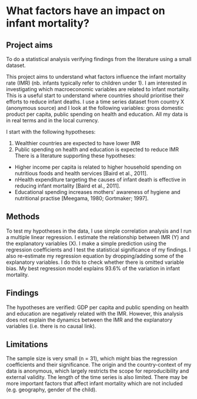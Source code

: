 # What factors have an impact on infant mortality?

## Project aims
To do a statistical analysis verifying findings from the literature using a small dataset. 
 
This project aims to understand what factors influence the infant mortality rate (IMR) (nb. infants typically refer to children under 1).  I am interested in investigating which macroeconomic variables are related to infant mortality. This is a useful start to understand where countries should prioritise their efforts to reduce infant deaths. I use a time series dataset from country X (anonymous source) and I look at the following variables: gross domestic product per capita, public spending on health and education. All my data is in real terms and in the local currency.
 
I start with the following hypotheses:
1.	Wealthier countries are expected to have lower IMR
2.	Public spending on health and education is expected to reduce IMR
There is a literature supporting these hypotheses:
* Higher income per capita is related to higher household spending on nutritious foods and health services [Baird et al., 2011].
* nHealth expenditure targeting the causes of infant death is effective in reducing infant mortality [Baird et al., 2011].
* Educational spending increases mothers’ awareness of hygiene and nutritional practise [Meegama, 1980; Gortmaker; 1997].

## Methods
 
To test my hypotheses in the data, I use simple correlation analysis and I run a multiple linear regression. I estimate the relationship between IMR (Y) and the explanatory variables (X). I make a simple prediction using the regression coefficients and I test the statistical significance of my findings. I also re-estimate my regression equation by dropping/adding some of the explanatory variables. I do this to check whether there is omitted variable bias. My best regression model explains 93.6% of the variation in infant mortality.
 
## Findings
 
The hypotheses are verified: GDP per capita and public spending on health and education are negatively related with the IMR. However, this analysis does not explain the dynamics between the IMR and the explanatory variables (i.e. there is no causal link).

## Limitations

The sample size is very small (n = 31), which might bias the regression coefficients and their significance. The origin and the country-context of my data is anonymous, which largely restricts the scope for reproducibility and external validity. The length of the time series is also limited. There may be more important factors that affect infant mortality which are not included (e.g. geography, gender of the child).
